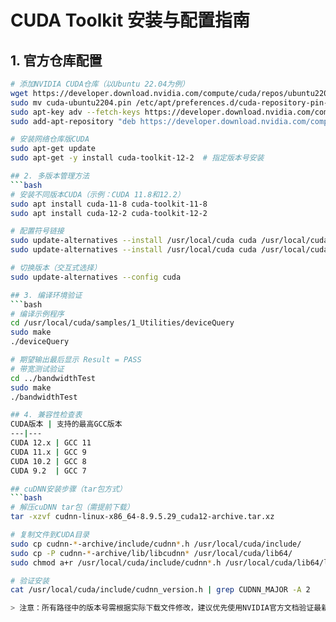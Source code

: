 # CUDA Toolkit 安装与配置指南

## 1. 官方仓库配置
```bash
# 添加NVIDIA CUDA仓库（以Ubuntu 22.04为例）
wget https://developer.download.nvidia.com/compute/cuda/repos/ubuntu2204/x86_64/cuda-ubuntu2204.pin
sudo mv cuda-ubuntu2204.pin /etc/apt/preferences.d/cuda-repository-pin-600
sudo apt-key adv --fetch-keys https://developer.download.nvidia.com/compute/cuda/repos/ubuntu2204/x86_64/3bf863cc.pub
sudo add-apt-repository "deb https://developer.download.nvidia.com/compute/cuda/repos/ubuntu2204/x86_64/ /"

# 安装网络仓库版CUDA
sudo apt-get update
sudo apt-get -y install cuda-toolkit-12-2  # 指定版本号安装

## 2. 多版本管理方法
```bash
# 安装不同版本CUDA（示例：CUDA 11.8和12.2）
sudo apt install cuda-11-8 cuda-toolkit-11-8
sudo apt install cuda-12-2 cuda-toolkit-12-2

# 配置符号链接
sudo update-alternatives --install /usr/local/cuda cuda /usr/local/cuda-11.8 118
sudo update-alternatives --install /usr/local/cuda cuda /usr/local/cuda-12.2 122

# 切换版本（交互式选择）
sudo update-alternatives --config cuda

## 3. 编译环境验证
```bash
# 编译示例程序
cd /usr/local/cuda/samples/1_Utilities/deviceQuery
sudo make
./deviceQuery

# 期望输出最后显示 Result = PASS
# 带宽测试验证
cd ../bandwidthTest
sudo make
./bandwidthTest

## 4. 兼容性检查表
CUDA版本 | 支持的最高GCC版本
---|---
CUDA 12.x | GCC 11
CUDA 11.x | GCC 9
CUDA 10.2 | GCC 8
CUDA 9.2  | GCC 7

## cuDNN安装步骤（tar包方式）
```bash
# 解压cuDNN tar包（需提前下载）
tar -xzvf cudnn-linux-x86_64-8.9.5.29_cuda12-archive.tar.xz

# 复制文件到CUDA目录
sudo cp cudnn-*-archive/include/cudnn*.h /usr/local/cuda/include/
sudo cp -P cudnn-*-archive/lib/libcudnn* /usr/local/cuda/lib64/
sudo chmod a+r /usr/local/cuda/include/cudnn*.h /usr/local/cuda/lib64/libcudnn*

# 验证安装
cat /usr/local/cuda/include/cudnn_version.h | grep CUDNN_MAJOR -A 2

> 注意：所有路径中的版本号需根据实际下载文件修改，建议优先使用NVIDIA官方文档验证最新版本兼容性
